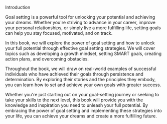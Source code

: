 Introduction

Goal setting is a powerful tool for unlocking your potential and achieving your dreams. Whether you're striving to advance in your career, improve your personal relationships, or simply live a more fulfilling life, setting goals can help you stay focused, motivated, and on track.

In this book, we will explore the power of goal setting and how to unlock your full potential through effective goal setting strategies. We will cover topics such as developing a growth mindset, setting SMART goals, creating action plans, and overcoming obstacles.

Throughout the book, we will draw on real-world examples of successful individuals who have achieved their goals through persistence and determination. By exploring their stories and the principles they embody, you can learn how to set and achieve your own goals with greater success.

Whether you're just starting out on your goal-setting journey or seeking to take your skills to the next level, this book will provide you with the knowledge and inspiration you need to unleash your full potential. By embracing the power of goal setting and implementing these strategies into your life, you can achieve your dreams and create a more fulfilling future.

